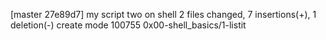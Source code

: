 [master 27e89d7] my script two on shell
 2 files changed, 7 insertions(+), 1 deletion(-)
 create mode 100755 0x00-shell_basics/1-listit
